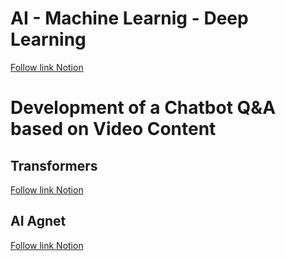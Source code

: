 # AI - Machine Learnig - Deep Learning
[Follow link Notion](https://absorbed-profit-9b7.notion.site/AI-Artificial-Intelligence-116b4639c94e8041b28ff4a5d3492bff?pvs=4)

# Development of a Chatbot Q&A based on Video Content  

## Transformers
[Follow link Notion](https://absorbed-profit-9b7.notion.site/Transformers-111b4639c94e802c88dffbb9651f0201)

## AI Agnet
[Follow link Notion](https://absorbed-profit-9b7.notion.site/Transformers-111b4639c94e802c88dffbb9651f0201)
